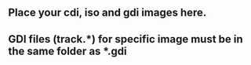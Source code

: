 
## Place your cdi, iso and gdi images here.
## GDI files (track.*) for specific image must be in the same folder as *.gdi
